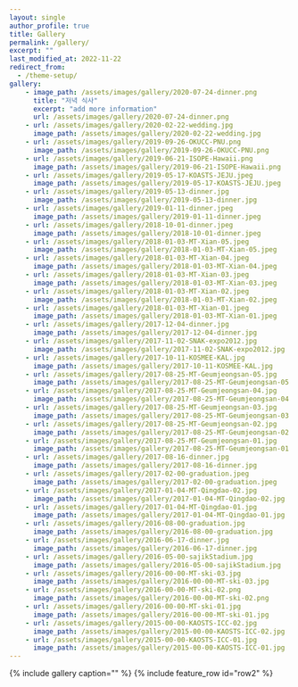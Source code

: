 ```yaml
---
layout: single
author_profile: true
title: Gallery
permalink: /gallery/
excerpt: ""
last_modified_at: 2022-11-22
redirect_from:
  - /theme-setup/
gallery:
    - image_path: /assets/images/gallery/2020-07-24-dinner.png
      title: "저녁 식사"
      excerpt: "add more information"
      url: /assets/images/gallery/2020-07-24-dinner.png 
    - url: /assets/images/gallery/2020-02-22-wedding.jpg
      image_path: /assets/images/gallery/2020-02-22-wedding.jpg
    - url: /assets/images/gallery/2019-09-26-OKUCC-PNU.png
      image_path: /assets/images/gallery/2019-09-26-OKUCC-PNU.png
    - url: /assets/images/gallery/2019-06-21-ISOPE-Hawaii.png
      image_path: /assets/images/gallery/2019-06-21-ISOPE-Hawaii.png
    - url: /assets/images/gallery/2019-05-17-KOASTS-JEJU.jpeg
      image_path: /assets/images/gallery/2019-05-17-KOASTS-JEJU.jpeg
    - url: /assets/images/gallery/2019-05-13-dinner.jpg
      image_path: /assets/images/gallery/2019-05-13-dinner.jpg
    - url: /assets/images/gallery/2019-01-11-dinner.jpeg
      image_path: /assets/images/gallery/2019-01-11-dinner.jpeg
    - url: /assets/images/gallery/2018-10-01-dinner.jpeg
      image_path: /assets/images/gallery/2018-10-01-dinner.jpeg
    - url: /assets/images/gallery/2018-01-03-MT-Xian-05.jpeg
      image_path: /assets/images/gallery/2018-01-03-MT-Xian-05.jpeg
    - url: /assets/images/gallery/2018-01-03-MT-Xian-04.jpeg
      image_path: /assets/images/gallery/2018-01-03-MT-Xian-04.jpeg
    - url: /assets/images/gallery/2018-01-03-MT-Xian-03.jpeg
      image_path: /assets/images/gallery/2018-01-03-MT-Xian-03.jpeg
    - url: /assets/images/gallery/2018-01-03-MT-Xian-02.jpeg
      image_path: /assets/images/gallery/2018-01-03-MT-Xian-02.jpeg
    - url: /assets/images/gallery/2018-01-03-MT-Xian-01.jpeg
      image_path: /assets/images/gallery/2018-01-03-MT-Xian-01.jpeg
    - url: /assets/images/gallery/2017-12-04-dinner.jpg
      image_path: /assets/images/gallery/2017-12-04-dinner.jpg
    - url: /assets/images/gallery/2017-11-02-SNAK-expo2012.jpg
      image_path: /assets/images/gallery/2017-11-02-SNAK-expo2012.jpg
    - url: /assets/images/gallery/2017-10-11-KOSMEE-KAL.jpg
      image_path: /assets/images/gallery/2017-10-11-KOSMEE-KAL.jpg
    - url: /assets/images/gallery/2017-08-25-MT-Geumjeongsan-05.jpg
      image_path: /assets/images/gallery/2017-08-25-MT-Geumjeongsan-05.jpg
    - url: /assets/images/gallery/2017-08-25-MT-Geumjeongsan-04.jpg
      image_path: /assets/images/gallery/2017-08-25-MT-Geumjeongsan-04.jpg
    - url: /assets/images/gallery/2017-08-25-MT-Geumjeongsan-03.jpg
      image_path: /assets/images/gallery/2017-08-25-MT-Geumjeongsan-03.jpg
    - url: /assets/images/gallery/2017-08-25-MT-Geumjeongsan-02.jpg
      image_path: /assets/images/gallery/2017-08-25-MT-Geumjeongsan-02.jpg
    - url: /assets/images/gallery/2017-08-25-MT-Geumjeongsan-01.jpg
      image_path: /assets/images/gallery/2017-08-25-MT-Geumjeongsan-01.jpg
    - url: /assets/images/gallery/2017-08-16-dinner.jpg
      image_path: /assets/images/gallery/2017-08-16-dinner.jpg
    - url: /assets/images/gallery/2017-02-00-graduation.jpeg
      image_path: /assets/images/gallery/2017-02-00-graduation.jpeg
    - url: /assets/images/gallery/2017-01-04-MT-Qingdao-02.jpg
      image_path: /assets/images/gallery/2017-01-04-MT-Qingdao-02.jpg
    - url: /assets/images/gallery/2017-01-04-MT-Qingdao-01.jpg
      image_path: /assets/images/gallery/2017-01-04-MT-Qingdao-01.jpg
    - url: /assets/images/gallery/2016-08-00-graduation.jpg
      image_path: /assets/images/gallery/2016-08-00-graduation.jpg
    - url: /assets/images/gallery/2016-06-17-dinner.jpg
      image_path: /assets/images/gallery/2016-06-17-dinner.jpg
    - url: /assets/images/gallery/2016-05-00-sajikStadium.jpg
      image_path: /assets/images/gallery/2016-05-00-sajikStadium.jpg
    - url: /assets/images/gallery/2016-00-00-MT-ski-03.jpg
      image_path: /assets/images/gallery/2016-00-00-MT-ski-03.jpg
    - url: /assets/images/gallery/2016-00-00-MT-ski-02.png
      image_path: /assets/images/gallery/2016-00-00-MT-ski-02.png
    - url: /assets/images/gallery/2016-00-00-MT-ski-01.jpg
      image_path: /assets/images/gallery/2016-00-00-MT-ski-01.jpg
    - url: /assets/images/gallery/2015-00-00-KAOSTS-ICC-02.jpg
      image_path: /assets/images/gallery/2015-00-00-KAOSTS-ICC-02.jpg
    - url: /assets/images/gallery/2015-00-00-KAOSTS-ICC-01.jpg
      image_path: /assets/images/gallery/2015-00-00-KAOSTS-ICC-01.jpg
---
```


{% include gallery caption="" %}
{% include feature_row id="row2" %}

